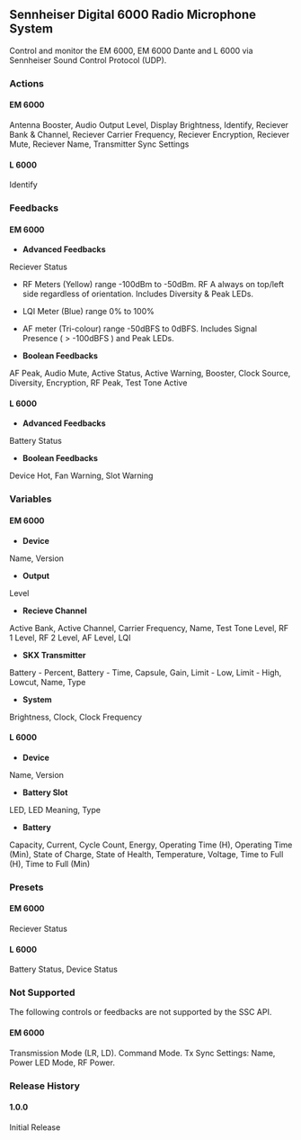 ## Sennheiser Digital 6000 Radio Microphone System

Control and monitor the EM 6000, EM 6000 Dante and L 6000 via Sennheiser Sound Control Protocol (UDP).

### Actions

#### EM 6000

Antenna Booster, Audio Output Level, Display Brightness, Identify, Reciever Bank & Channel, Reciever Carrier Frequency, Reciever Encryption, Reciever Mute, Reciever Name, Transmitter Sync Settings

#### L 6000

Identify

### Feedbacks

#### EM 6000

- **Advanced Feedbacks**

Reciever Status

- RF Meters (Yellow) range -100dBm to -50dBm. RF A always on top/left side regardless of orientation. Includes Diversity & Peak LEDs.
- LQI Meter (Blue) range 0% to 100%
- AF meter (Tri-colour) range -50dBFS to 0dBFS. Includes Signal Presence ( > -100dBFS ) and Peak LEDs.

- **Boolean Feedbacks**

AF Peak, Audio Mute, Active Status, Active Warning, Booster, Clock Source, Diversity, Encryption, RF Peak, Test Tone Active

#### L 6000

- **Advanced Feedbacks**

Battery Status

- **Boolean Feedbacks**

Device Hot, Fan Warning, Slot Warning

### Variables

#### EM 6000

- **Device**

Name, Version

- **Output**

Level

- **Recieve Channel**

Active Bank, Active Channel, Carrier Frequency, Name, Test Tone Level, RF 1 Level, RF 2 Level, AF Level, LQI

- **SKX Transmitter**

Battery - Percent, Battery - Time, Capsule, Gain, Limit - Low, Limit - High, Lowcut, Name, Type

- **System**

Brightness, Clock, Clock Frequency

#### L 6000

- **Device**

Name, Version

- **Battery Slot**

LED, LED Meaning, Type

- **Battery**

Capacity, Current, Cycle Count, Energy, Operating Time (H), Operating Time (Min), State of Charge, State of Health, Temperature, Voltage, Time to Full (H), Time to Full (Min)

### Presets

#### EM 6000

Reciever Status

#### L 6000

Battery Status, Device Status

### Not Supported

The following controls or feedbacks are not supported by the SSC API.

#### EM 6000

Transmission Mode (LR, LD). Command Mode. Tx Sync Settings: Name, Power LED Mode, RF Power.

### Release History

#### 1.0.0

Initial Release
